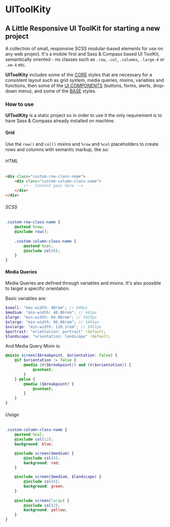 # UIToolKity


## A Little Responsive UI ToolKit for starting a new project


A collection of small, responsive SCSS modular-based elements for use on any web project. It's a mobile first and Sass & Compass based UI ToolKit, semantically oriented - no classes such as `.row`, `.col`, `.columns`, `.large-4` or `.sm-4` etc.


**UIToolKity** includes some of the [CORE](https://github.com/millanbrankovic/UIToolKit/tree/master/sass/core) styles that are necessary for a consistent layout such as grid system, media queries, mixins, variables and functions, then some of the [UI COMPONENTS](https://github.com/millanbrankovic/UIToolKit/tree/master/sass/components) (buttons, forms, alerts, drop-down menu), and some of the [BASE](https://github.com/millanbrankovic/UIToolKit/tree/master/sass/base) styles.


### How to use

**UIToolKity** is a static project so in order to use it the only requirement is to have Sass & Compass already installed on machine.


#### Grid
Use the `row()` and `col()` mixins and `%row` and `%col` placeholders to create rows and columns with semantic markup, like so:

###### HTML
```html
<div class="custom-row-class-name">
    <div class="custom-column-class-name">
        <!-- Content goes here -->
    </div>
</div>
```

###### SCSS
```scss
.custom-row-class-name {
    @extend %row;
    @include row();
    
    .custom-column-class-name {
        @extend %col;
        @include col(6);
    }
}
```


#### Media Queries
Media Queries are defined through variables and mixins. It's also possible to target a specific orientation. 

Basic variables are:

```scss
$small: "max-width: 40rem"; // 640px
$medium: "min-width: 40.06rem"; // 641px
$large: "min-width: 64.06rem"; // 1025px
$xlarge: "min-width: 90.06rem"; // 1441px
$xxlarge: "min-width: 120.1rem"; // 1921px
$portrait: "orientation: portrait" !default;
$landscape: "orientation: landscape" !default;
```

And Media Query Mixin is:

```scss
@mixin screen($breakpoint, $orientation: false) {
    @if $orientation != false {
        @media (#{$breakpoint}) and (#{$orientation}) {
            @content;
        }
    } @else {
        @media ($breakpoint) {
            @content;
        }
    }
}
```

###### Usage

```scss
.custom-column-class-name {
    @extend %col;
    @include col(12);
    background: blue;

    @include screen($medium) {
        @include col(4);
        background: red;
    }

    @include screen($medium, $landscape) {
        @include col(6);
        background: green;
    }
    
    @include screen(large) {
        @include col(2);
        background: yellow;
    }
}
```
